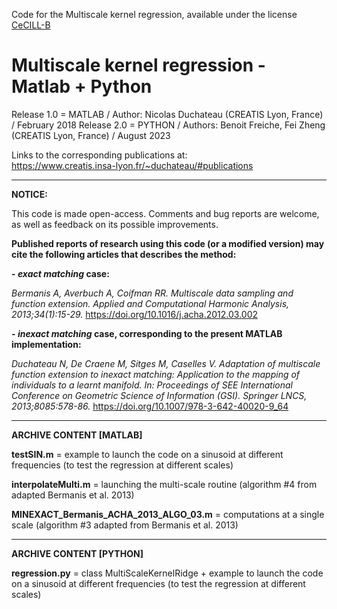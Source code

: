 Code for the Multiscale kernel regression, available under the license [CeCILL-B](http://www.cecill.info/licences/Licence_CeCILL-B_V1-en.html)
  
# Multiscale kernel regression - Matlab + Python

Release 1.0 = MATLAB / Author: Nicolas Duchateau (CREATIS Lyon, France) / February 2018
Release 2.0 = PYTHON / Authors: Benoit Freiche, Fei Zheng (CREATIS Lyon, France) / August 2023

Links to the corresponding publications at: <br/> https://www.creatis.insa-lyon.fr/~duchateau/#publications

------------------------------------------------------------------------------------------------------------------------
**NOTICE:**

This code is made open-access. Comments and bug reports are welcome, as well as feedback on its possible improvements.

**Published reports of research using this code (or a modified version) may cite the following articles that describes the method:**

**- *exact matching* case:**

*Bermanis A, Averbuch A, Coifman RR. Multiscale data sampling and function extension. Applied and Computational Harmonic Analysis, 2013;34(1):15-29.*
https://doi.org/10.1016/j.acha.2012.03.002

**- *inexact matching* case, corresponding to the present MATLAB implementation:**

*Duchateau N, De Craene M, Sitges M, Caselles V. Adaptation of multiscale function extension to inexact matching: Application to the mapping of individuals to a learnt manifold. In: Proceedings of SEE International Conference on Geometric Science of Information (GSI). Springer LNCS, 2013;8085:578-86.*
https://doi.org/10.1007/978-3-642-40020-9_64

------------------------------------------------------------------------------------------------------------------------
**ARCHIVE CONTENT [MATLAB]**

**testSIN.m** = example to launch the code on a sinusoid at different frequencies (to test the regression at different scales)

**interpolateMulti.m** = launching the multi-scale routine (algorithm #4 from adapted Bermanis et al. 2013)

**MINEXACT_Bermanis_ACHA_2013_ALGO_03.m** = computations at a single scale (algorithm #3 adapted from Bermanis et al. 2013)

------------------------------------------------------------------------------------------------------------------------
**ARCHIVE CONTENT [PYTHON]**

**regression.py** = class MultiScaleKernelRidge + example to launch the code on a sinusoid at different frequencies (to test the regression at different scales)
